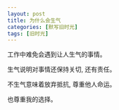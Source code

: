 ```yaml
---
layout: post
title: 为什么会生气
categories: [默写旧时光]
tags: [旧时光]
---
```


工作中难免会遇到让人生气的事情。  

生气说明对事情还保持关切, 还有责任。  

不生气意味着放弃抵抗, 尊重他人命运。  

也尊重我的选择。